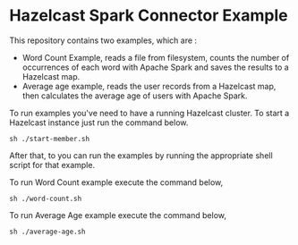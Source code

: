 # Hazelcast Spark Connector Example

This repository contains two examples, which are :

-   Word Count Example, reads a file from filesystem, counts the number of occurrences of each word with Apache Spark and saves the results to a Hazelcast map.
-   Average age example, reads the user records from a Hazelcast map, then calculates the average age of users with Apache Spark.

To run examples you've need to have a running Hazelcast cluster. To start a Hazelcast instance just run the command below.

```
sh ./start-member.sh
```

After that, to you can run the examples by running the appropriate shell script for that example.

To run Word Count example execute the command below,
```
sh ./word-count.sh
```

To run Average Age example execute the command below,

```
sh ./average-age.sh
```
